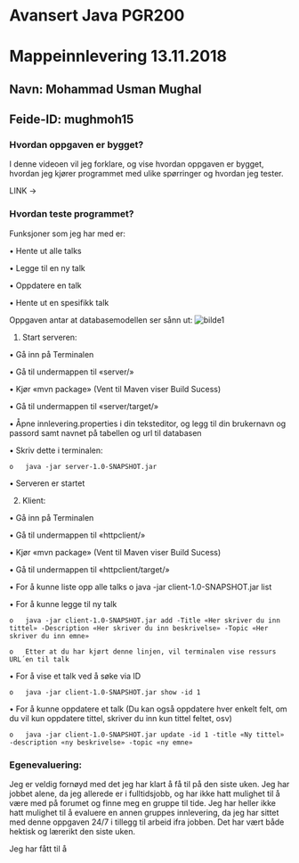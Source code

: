 # Avansert Java PGR200
# Mappeinnlevering 13.11.2018

## Navn: Mohammad Usman Mughal
## Feide-ID: mughmoh15

### Hvordan oppgaven er bygget?
I denne videoen vil jeg forklare, og vise hvordan oppgaven er bygget, hvordan jeg kjører programmet med ulike spørringer og hvordan jeg tester.

LINK ->

### Hvordan teste programmet?
Funksjoner som jeg har med er:

  •	Hente ut alle talks

  •	Legge til en ny talk

  •	Oppdatere en talk

  •	Hente ut en spesifikk talk

Oppgaven antar at databasemodellen ser sånn ut:
![bilde1](https://user-images.githubusercontent.com/31854673/48369924-2ee60e80-e6b8-11e8-984f-9d70d29fbddd.png)


1.	Start serveren:

  •	Gå inn på Terminalen

  •	Gå til undermappen til «server/»

  •	Kjør «mvn package» (Vent til Maven viser Build Sucess)

  •	Gå til undermappen til «server/target/»

  •	Åpne innlevering.properties i din teksteditor, og legg til din brukernavn og passord samt navnet på tabellen og url til databasen

  •	Skriv dette i terminalen:

    o	java -jar server-1.0-SNAPSHOT.jar

  •	Serveren er startet


2.	Klient:

  •	Gå inn på Terminalen

  •	Gå til undermappen til «httpclient/»

  •	Kjør «mvn package» (Vent til Maven viser Build Sucess)

  •	Gå til undermappen til «httpclient/target/»

  •	For å kunne liste opp alle talks
    o	java -jar client-1.0-SNAPSHOT.jar list

  •	For å kunne legge til ny talk
    
    o	java -jar client-1.0-SNAPSHOT.jar add -Title «Her skriver du inn tittel» -Description «Her skriver du inn beskrivelse» -Topic «Her skriver du inn emne»

    o	Etter at du har kjørt denne linjen, vil terminalen vise ressurs URL´en til talk

  •	For å vise et talk ved å søke via ID
    
    o	java -jar client-1.0-SNAPSHOT.jar show -id 1

  •	For å kunne oppdatere et talk (Du kan også oppdatere hver enkelt felt, om du vil kun oppdatere tittel, skriver du inn kun tittel feltet, osv)

    o	java -jar client-1.0-SNAPSHOT.jar update -id 1 -title «Ny tittel» -description «ny beskrivelse» -topic «ny emne»

### Egenevaluering:
Jeg er veldig fornøyd med det jeg har klart å få til på den siste uken. Jeg har jobbet alene, da jeg allerede er i fulltidsjobb, og har ikke hatt mulighet til å være med på forumet og finne meg en gruppe til tide. Jeg har heller ikke hatt mulighet til å evaluere en annen gruppes innlevering, da jeg har sittet med denne oppgaven 24/7 i tillegg til arbeid ifra jobben. Det har vært både hektisk og lærerikt den siste uken. 

Jeg har fått til å 
